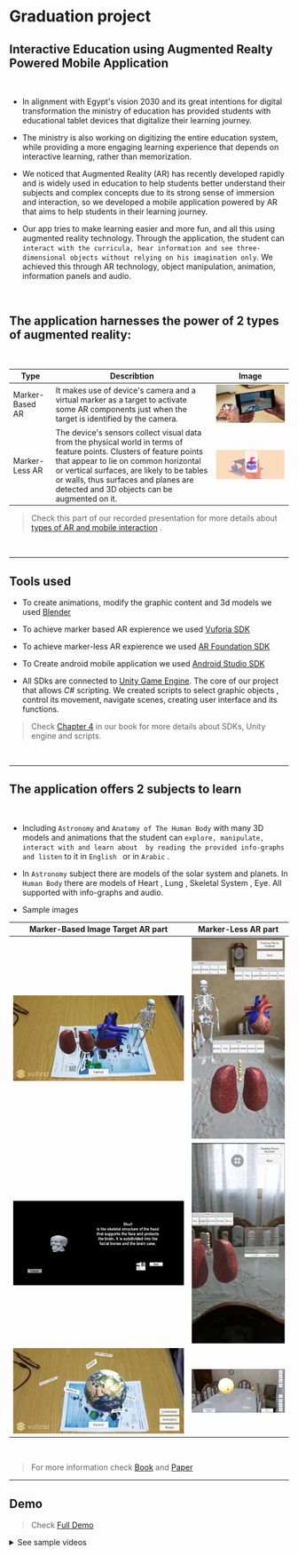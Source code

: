 # Graduation project
## Interactive Education using Augmented Realty Powered Mobile Application

<br>

* In alignment with Egypt's vision 2030 and its great intentions for digital transformation the ministry of education has provided students with
educational tablet devices that digitalize their learning journey.

* The ministry is also working on digitizing the entire education system, while providing a more engaging learning experience that depends on interactive learning, rather than memorization.

* We noticed that Augmented Reality (AR) has recently developed rapidly and is widely used in education to help students better understand their subjects and complex concepts due to its strong sense of immersion and interaction, so we developed a mobile application powered by AR that aims to help students in their learning journey.

* Our app tries to make learning easier and more fun, and all this using augmented reality technology. Through the application, the student can ```interact with the curricula, hear information and see three-dimensional objects without relying on his imagination only```. We achieved this through AR technology, object manipulation, animation, information panels and audio.

<br>

## The application harnesses the power of 2 types of augmented reality: 

<br>

Type |Describtion|Image
|-----------------|-------------|-------------|
Marker-Based AR  |It makes use of device's camera and a virtual marker as a target to activate some AR components just when the target is identified by the camera.|![Marker-Less](/images/ImageTarget.jpg)
Marker-Less AR   |The device's sensors collect visual data from the physical world in terms of feature points. Clusters of feature points that appear to lie on common horizontal or vertical surfaces, are likely to be tables or walls, thus surfaces and planes are detected and 3D objects can be augmented on it.|![Marker-Less](/images/Marker-Less.png)

> Check this part of our recorded presentation for more details about [types of AR and mobile interaction](https://www.youtube.com/embed/7Odu_44JaV4?start=591) .

<br>

--- 

## Tools used
* To create animations, modify the graphic content and 3d models we used [Blender](https://www.blender.org/)
* To achieve marker based AR expierence we used [Vuforia SDK](https://developer.vuforia.com/) 
* To achieve marker-less AR expierence we used [AR Foundation SDK](https://docs.unity3d.com/Packages/com.unity.xr.arfoundation@4.2/manual/index.html) 
* To Create android mobile application we used [Android Studio SDK](https://docs.unity3d.com/540/Documentation/Manual/android-sdksetup.html)

* All SDks are connected to [Unity Game Engine](https://docs.unity3d.com/Manual/index.html). The core of our project that allows *C#* scripting. We created scripts to select graphic objects , control its movement, navigate scenes, creating user interface and its functions.

> Check [Chapter 4](https://github.com/Ahmadkater/GP2020/blob/master/FinalGPbook2020.pdf) in our book for more details about SDKs, Unity engine and scripts.

<br>

---

## The application offers 2 subjects to learn

<br>

* Including ```Astronomy``` and ```Anatomy of The Human Body``` with many 3D models and animations that the student can ```explore, manipulate, interact with and learn about  by reading the provided info-graphs and listen``` to it in ```English ``` or in ```Arabic``` .

* In ```Astronomy``` subject there are models of the solar system and planets.
In ```Human Body``` there are models of Heart , Lung , Skeletal System , Eye. All supported with info-graphs and audio.

* Sample images

|Marker-Based Image Target AR part | Marker-Less AR part|
|-----------------------------|---------------|
|![ImageTarget](/images/MAR_ImageTarget.png) |![MarkerLess](/images/markerless_25.jpg)|
|![ImageTarget](/images/Skull.png) |![Subjects](/images/lung.png)|
|![Earth](/images/earth.png)|![solar.png](/images/solar.png)|

<br>

> For more information check [Book](https://github.com/Ahmadkater/GP2020/blob/master/FinalGPbook2020.pdf) and [Paper](https://github.com/Ahmadkater/GP2020/blob/master/Interactive%20Education%20using%20Augmented%20Realty%20Powered%20Mobile%20Application%20paper.pdf)

---

## Demo

> Check [Full Demo](https://youtu.be/7Odu_44JaV4?t=1603)

<details>
  <summary>See sample videos</summary>
</details>


